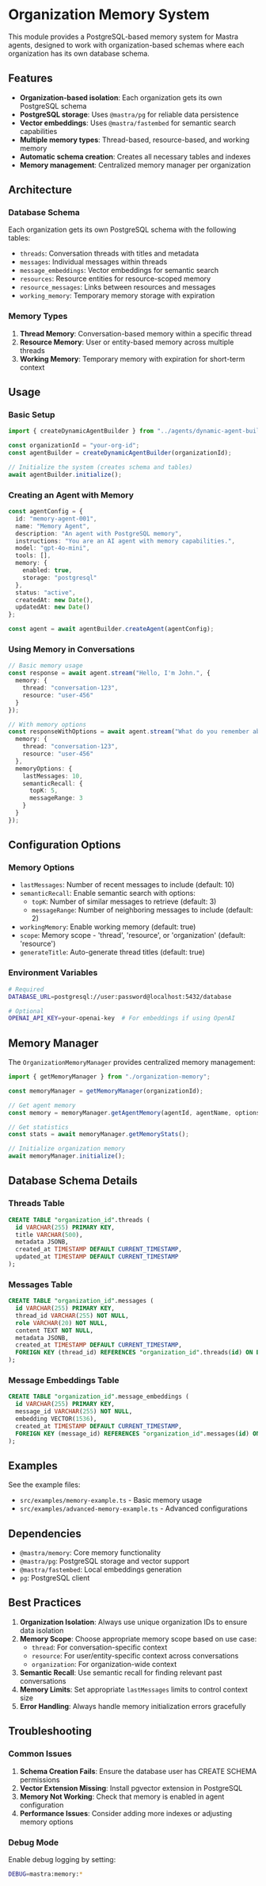 # Organization Memory System

This module provides a PostgreSQL-based memory system for Mastra agents, designed to work with organization-based schemas where each organization has its own database schema.

## Features

- **Organization-based isolation**: Each organization gets its own PostgreSQL schema
- **PostgreSQL storage**: Uses `@mastra/pg` for reliable data persistence
- **Vector embeddings**: Uses `@mastra/fastembed` for semantic search capabilities
- **Multiple memory types**: Thread-based, resource-based, and working memory
- **Automatic schema creation**: Creates all necessary tables and indexes
- **Memory management**: Centralized memory manager per organization

## Architecture

### Database Schema

Each organization gets its own PostgreSQL schema with the following tables:

- `threads`: Conversation threads with titles and metadata
- `messages`: Individual messages within threads
- `message_embeddings`: Vector embeddings for semantic search
- `resources`: Resource entities for resource-scoped memory
- `resource_messages`: Links between resources and messages
- `working_memory`: Temporary memory storage with expiration

### Memory Types

1. **Thread Memory**: Conversation-based memory within a specific thread
2. **Resource Memory**: User or entity-based memory across multiple threads
3. **Working Memory**: Temporary memory with expiration for short-term context

## Usage

### Basic Setup

```typescript
import { createDynamicAgentBuilder } from "../agents/dynamic-agent-builder";

const organizationId = "your-org-id";
const agentBuilder = createDynamicAgentBuilder(organizationId);

// Initialize the system (creates schema and tables)
await agentBuilder.initialize();
```

### Creating an Agent with Memory

```typescript
const agentConfig = {
  id: "memory-agent-001",
  name: "Memory Agent",
  description: "An agent with PostgreSQL memory",
  instructions: "You are an AI agent with memory capabilities.",
  model: "gpt-4o-mini",
  tools: [],
  memory: {
    enabled: true,
    storage: "postgresql"
  },
  status: "active",
  createdAt: new Date(),
  updatedAt: new Date()
};

const agent = await agentBuilder.createAgent(agentConfig);
```

### Using Memory in Conversations

```typescript
// Basic memory usage
const response = await agent.stream("Hello, I'm John.", {
  memory: {
    thread: "conversation-123",
    resource: "user-456"
  }
});

// With memory options
const responseWithOptions = await agent.stream("What do you remember about me?", {
  memory: {
    thread: "conversation-123",
    resource: "user-456"
  },
  memoryOptions: {
    lastMessages: 10,
    semanticRecall: {
      topK: 5,
      messageRange: 3
    }
  }
});
```

## Configuration Options

### Memory Options

- `lastMessages`: Number of recent messages to include (default: 10)
- `semanticRecall`: Enable semantic search with options:
  - `topK`: Number of similar messages to retrieve (default: 3)
  - `messageRange`: Number of neighboring messages to include (default: 2)
- `workingMemory`: Enable working memory (default: true)
- `scope`: Memory scope - 'thread', 'resource', or 'organization' (default: 'resource')
- `generateTitle`: Auto-generate thread titles (default: true)

### Environment Variables

```bash
# Required
DATABASE_URL=postgresql://user:password@localhost:5432/database

# Optional
OPENAI_API_KEY=your-openai-key  # For embeddings if using OpenAI
```

## Memory Manager

The `OrganizationMemoryManager` provides centralized memory management:

```typescript
import { getMemoryManager } from "./organization-memory";

const memoryManager = getMemoryManager(organizationId);

// Get agent memory
const memory = memoryManager.getAgentMemory(agentId, agentName, options);

// Get statistics
const stats = await memoryManager.getMemoryStats();

// Initialize organization memory
await memoryManager.initialize();
```

## Database Schema Details

### Threads Table
```sql
CREATE TABLE "organization_id".threads (
  id VARCHAR(255) PRIMARY KEY,
  title VARCHAR(500),
  metadata JSONB,
  created_at TIMESTAMP DEFAULT CURRENT_TIMESTAMP,
  updated_at TIMESTAMP DEFAULT CURRENT_TIMESTAMP
);
```

### Messages Table
```sql
CREATE TABLE "organization_id".messages (
  id VARCHAR(255) PRIMARY KEY,
  thread_id VARCHAR(255) NOT NULL,
  role VARCHAR(20) NOT NULL,
  content TEXT NOT NULL,
  metadata JSONB,
  created_at TIMESTAMP DEFAULT CURRENT_TIMESTAMP,
  FOREIGN KEY (thread_id) REFERENCES "organization_id".threads(id) ON DELETE CASCADE
);
```

### Message Embeddings Table
```sql
CREATE TABLE "organization_id".message_embeddings (
  id VARCHAR(255) PRIMARY KEY,
  message_id VARCHAR(255) NOT NULL,
  embedding VECTOR(1536),
  created_at TIMESTAMP DEFAULT CURRENT_TIMESTAMP,
  FOREIGN KEY (message_id) REFERENCES "organization_id".messages(id) ON DELETE CASCADE
);
```

## Examples

See the example files:
- `src/examples/memory-example.ts` - Basic memory usage
- `src/examples/advanced-memory-example.ts` - Advanced configurations

## Dependencies

- `@mastra/memory`: Core memory functionality
- `@mastra/pg`: PostgreSQL storage and vector support
- `@mastra/fastembed`: Local embeddings generation
- `pg`: PostgreSQL client

## Best Practices

1. **Organization Isolation**: Always use unique organization IDs to ensure data isolation
2. **Memory Scope**: Choose appropriate memory scope based on use case:
   - `thread`: For conversation-specific context
   - `resource`: For user/entity-specific context across conversations
   - `organization`: For organization-wide context
3. **Semantic Recall**: Use semantic recall for finding relevant past conversations
4. **Memory Limits**: Set appropriate `lastMessages` limits to control context size
5. **Error Handling**: Always handle memory initialization errors gracefully

## Troubleshooting

### Common Issues

1. **Schema Creation Fails**: Ensure the database user has CREATE SCHEMA permissions
2. **Vector Extension Missing**: Install pgvector extension in PostgreSQL
3. **Memory Not Working**: Check that memory is enabled in agent configuration
4. **Performance Issues**: Consider adding more indexes or adjusting memory options

### Debug Mode

Enable debug logging by setting:
```bash
DEBUG=mastra:memory:*
```
